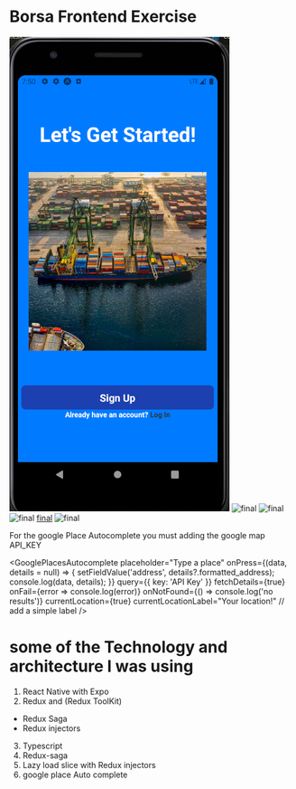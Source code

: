 # Borsa Frontend Exercise

![final](https://github.com/Robel-shewan/Borsa-Frontend-Exercise/blob/main/src/assets/images/Screenshot%20from%202024-04-28%2007-51-06.png)
![final](https://github.com/Robel-shewan/Borsa-Frontend-Exercise/blob/main/src/assets/images/Screenshot%from%2024-04-28%08-00-32.png)
![final](https://github.com/Robel-shewan/Borsa-Frontend-Exercise/blob/main/src/assets/images/Screenshot%from%2024-04-28%08-02-53.png)
![final](https://github.com/Robel-shewan/Borsa-Frontend-Exercise/blob/main/src/assets/images/Screenshot%from%2024-04-28%08-03-20.png)
[final](https://github.com/Robel-shewan/Borsa-Frontend-Exercise/blob/main/src/assets/images/Screenshot%from%2024-04-28%08-03-41.png)
![final](https://github.com/Robel-shewan/Borsa-Frontend-Exercise/blob/main/src/assets/images/Screenshot%from%2024-04-28%08-03-49.png)

For the google Place Autocomplete you must adding the google map API_KEY

<GooglePlacesAutocomplete
placeholder="Type a place"
onPress={(data, details = null) => {
setFieldValue('address', details?.formatted_address);
console.log(data, details);
}}
query={{ key: 'API Key' }}
fetchDetails={true}
onFail={error => console.log(error)}
onNotFound={() => console.log('no results')}
currentLocation={true}
currentLocationLabel="Your location!" // add a simple label
/>


# some of the Technology and architecture I was using

1. React Native with Expo
2. Redux and (Redux ToolKit)

- Redux Saga
- Redux injectors

3. Typescript
4. Redux-saga
5. Lazy load slice with Redux injectors
6. google place Auto complete
